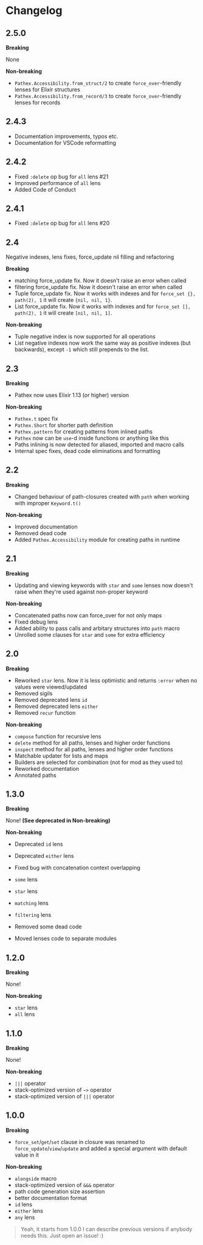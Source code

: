 # Changelog

## 2.5.0

**Breaking**

None

**Non-breaking**

* `Pathex.Accessibility.from_struct/2` to create `force_over`-friendly lenses for Elixir structures
* `Pathex.Accessibility.from_record/3` to create `force_over`-friendly lenses for records

## 2.4.3

* Documentation improvements, typos etc.
* Documentation for VSCode reformatting

## 2.4.2

* Fixed `:delete` op bug for `all` lens #21
* Improved performance of `all` lens
* Added Code of Conduct

## 2.4.1

* Fixed `:delete` op bug for `all` lens #20

## 2.4

Negative indexes, lens fixes, force_update nil filling and refactoring

**Breaking**

* matching force_update fix. Now it doesn't raise an error when called
* filtering force_update fix. Now it doesn't raise an error when called
* Tuple force_update fix. Now it works with indexes and for `force_set {}, path(2), 1` it will create `{nil, nil, 1}`.
* List force_update fix. Now it works with indexes and for `force_set [], path(2), 1` it will create `[nil, nil, 1]`.

**Non-breaking**

* Tuple negative index is now supported for all operations
* List negative indexes now work the same way as positive indexes (but backwards), except `-1` which still prepends to the list.

## 2.3

**Breaking**

* Pathex now uses Elixir 1.13 (or higher) version

**Non-breaking**

* `Pathex.t` spec fix
* `Pathex.Short` for shorter path definition
* `Pathex.pattern` for creating patterns from inlined paths
* `Pathex` now can be `use`-d inside functions or anything like this
* Paths inlining is now detected for aliased, imported and macro calls
* Internal spec fixes, dead code eliminations and formatting

## 2.2

**Breaking**

* Changed behaviour of path-closures created with `path` when working with improper `Keyword.t()`

**Non-breaking**

* Improved documentation
* Removed dead code
* Added `Pathex.Accessibility` module for creating paths in runtime

## 2.1

**Breaking**

* Updating and viewing keywords with `star` and `some` lenses now doesn't raise when they're used against non-proper keyword

**Non-breaking**

* Concatenated paths now can force_over for not only maps
* Fixed debug lens
* Added ability to pass calls and arbitary structures into `path` macro
* Unrolled some clauses for `star` and `some` for extra efficiency

## 2.0

**Breaking**

* Reworked `star` lens. Now it is less optimistic and returns `:error` when no values were viewed/updated
* Removed sigils
* Removed deprecated lens `id`
* Removed deprecated lens `either`
* Removed `recur` function

**Non-breaking**

* `compose` function for recursive lens
* `delete` method for all paths, lenses and higher order functions
* `inspect` method for all paths, lenses and higher order functions
* Matchable updater for lists and maps
* Builders are selected for combination (not for mod as they used to)
* Reworked documentation
* Annotated paths

## 1.3.0

**Breaking**

None! __(See deprecated in Non-breaking)__

**Non-breaking**

* Deprecated `id` lens
* Deprecated `either` lens

* Fixed bug with concatenation context overlapping
* `some` lens
* `star` lens
* `matching` lens
* `filtering` lens
* Removed some dead code
* Moved lenses code to separate modules

## 1.2.0

**Breaking**

None!

**Non-breaking**

* `star` lens
* `all` lens

## 1.1.0

**Breaking**

None!

**Non-breaking**

* `|||` operator
* stack-optimized version of `~>` operator
* stack-optimized version of `|||` operator

## 1.0.0

**Breaking**

* `force_set`/`get`/`set` clause in closure was renamed to `force_update`/`view`/`update`
and added a special argument with default value in it

**Non-breaking**

* `alongside` macro
* stack-optimized version of `&&&` operator
* path code generation size assertion
* better documentation format
* `id` lens
* `either` lens
* `any` lens

> Yeah, it starts from 1.0.0
> I can describe previous versions if anybody needs this. Just open an issue! :)

